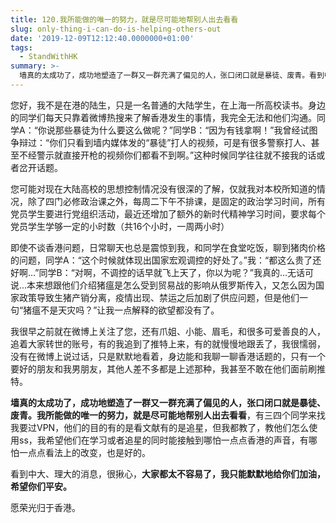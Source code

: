 ```yaml
---
title: 120.我所能做的唯一的努力，就是尽可能地帮别人出去看看
slug: only-thing-i-can-do-is-helping-others-out
date: '2019-12-09T12:12:40.0000000+01:00'
tags:
  - StandWithHK
summary: >-
  墙真的太成功了，成功地塑造了一群又一群充满了偏见的人，张口闭口就是暴徒、废青。看到中大、理大的消息，很揪心，大家都太不容易了，我只能默默地给你们加油，希望你们平安。
---
```

您好，我不是在港的陆生，只是一名普通的大陆学生，在上海一所高校读书。身边的同学们每天只靠着微博热搜来了解香港发生的事情，我完全无法和他们沟通。同学A：“你说那些暴徒为什么要这么做呢？”同学B：“因为有钱拿啊！”我曾经试图争辩过：“你们只看到墙内媒体发的“暴徒”打人的视频，可是有很多警察打人、甚至不经警示就直接开枪的视频你们都看不到啊。”这种时候同学往往就不接我的话或者岔开话题。



您可能对现在大陆高校的思想控制情况没有很深的了解，仅就我对本校所知道的情况，除了四门必修政治课之外，每周二下午不排课，是固定的政治学习时间，所有党员学生要进行党组织活动，最近还增加了额外的新时代精神学习时间，要求每个党员学生学够一定的小时数（共16个小时，一周两小时）



即使不谈香港问题，日常聊天也总是震惊到我，和同学在食堂吃饭，聊到猪肉价格的问题，同学A：“这个时候就体现出国家宏观调控的好处了。”我：“都这么贵了还好啊...”同学B：“对啊，不调控的话早就飞上天了，你以为呢？”我真的...无话可说...本来想跟他们介绍猪瘟是怎么受到贸易战的影响从俄罗斯传入，又怎么因为国家政策导致生猪产销分离，疫情出现、禁运之后加剧了供应问题，但是他们一句“猪瘟不是天灾吗？”让我一点解释的欲望都没有了。



我很早之前就在微博上关注了您，还有爪姐、小能、眉毛，和很多可爱善良的人，追着大家转世的账号，有的我追到了推特上来，有的就慢慢地跟丢了，我很懦弱，没有在微博上说过话，只是默默地看着，身边能和我聊一聊香港话题的，只有一个要好的朋友和我男朋友，其他人差不多都是上述那种，我甚至不敢在他们面前刷推特。



**墙真的太成功了，成功地塑造了一群又一群充满了偏见的人，张口闭口就是暴徒、废青。我所能做的唯一的努力，就是尽可能地帮别人出去看看**，有三四个同学来找我要过VPN，他们的目的有的是看文献有的是追星，但我都教了，教他们怎么使用ss，我希望他们在学习或者追星的同时能接触到哪怕一点点香港的声音，有哪怕一点点看法上的改变，也是好的。



看到中大、理大的消息，很揪心，**大家都太不容易了，我只能默默地给你们加油，希望你们平安。**

愿荣光归于香港。
